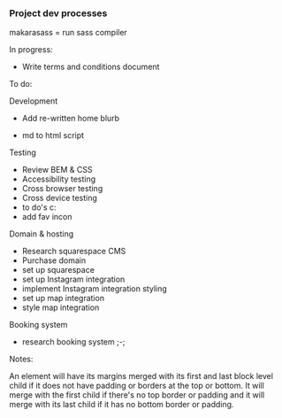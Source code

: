 ### Project dev processes
makarasass = run sass compiler

In progress:

- Write terms and conditions document

To do: 

Development

- Add re-written home blurb

- md to html script

Testing
- Review BEM & CSS
- Accessibility testing
- Cross browser testing
- Cross device testing
- to do's c:
- add fav incon

Domain & hosting
- Research squarespace CMS
- Purchase domain
- set up squarespace
- set up Instagram integration
- implement Instagram integration styling
- set up map integration
- style map integration

Booking system
- research booking system ;-;

Notes:

An element will have its margins merged with its first and last block level child if it does not have padding or borders at the top or bottom. It will merge with the first child if there's no top border or padding and it will merge with its last child if it has no bottom border or padding.